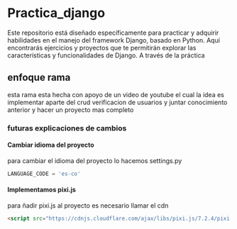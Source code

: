 # Practica_django
Este repositorio está diseñado específicamente para practicar y adquirir habilidades en el manejo del framework Django, basado en Python. Aquí encontrarás ejercicios y proyectos que te permitirán explorar las características y funcionalidades de Django. A través de la práctica

## enfoque rama
esta rama esta hecha con apoyo de un video de youtube el cual la idea es implementar aparte del crud verificacion de usuarios y juntar conocimiento anterior y hacer un proyecto mas completo

### futuras explicaciones de cambios

#### Cambiar idioma del proyecto
para cambiar el idioma del proyecto lo hacemos settings.py

```python
LANGUAGE_CODE = 'es-co'
```

#### Implementamos pixi.js 
para ñadir pixi.js al proyecto es necesario llamar el cdn

```html
<script src="https://cdnjs.cloudflare.com/ajax/libs/pixi.js/7.2.4/pixi.min.js"></script>
```